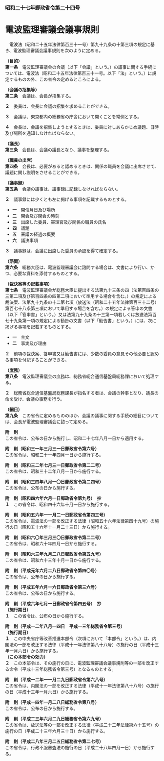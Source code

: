 ### 昭和二十七年郵政省令第二十四号  
# 電波監理審議会議事規則  
　電波法（昭和二十五年法律第百三十一号）第九十九条の十第三項の規定に基き、電波監理審議会議事規則を次のように定める。  
  
**（目的）**  
**第一条**　電波監理審議会の会議（以下「会議」という。）の議事に関する手続については、電波法（昭和二十五年法律第百三十一号。以下「法」という。）に規定するものの外、この省令の定めるところによる。  
  
**（会議の招集等）**  
**第二条**　会議は、会長が招集する。  
  
**２**　委員は、会長に会議の招集を求めることができる。  
  
**３**　会議は、東京都内の総務省の庁舎において開くことを常例とする。  
  
**４**　会長は、会議を招集しようとするときは、委員に対しあらかじめ議題、日時及び場所を通知しなければならない。  
  
**（議長）**  
**第三条**　会長は、会議の議長となり、議事を整理する。  
  
**（職員の出席）**  
**第四条**　会長は、必要があると認めるときは、関係の職員を会議に出席させて、議題に関し説明をさせることができる。  
  
**（議事録）**  
**第五条**　会議の議事は、議事録に記録しなければならない。  
  
**２**　議事録には少くとも左に掲げる事項を記載するものとする。  
* **一**　開催月日及び場所  
* **二**　開会及び閉会の時刻  
* **三**　出席した委員、審理官及び関係の職員の氏名  
* **四**　議題  
* **五**　審議の経過の概要  
* **六**　議決事項  
  
**３**　議事録は、会議に出席した委員の承認を得て確定する。  
  
**（諮問）**  
**第六条**　総務大臣は、電波監理審議会に諮問する場合は、文書により行い、かつ、必要な資料を添付するものとする。  
  
**（裁決案等の記載事項）**  
**第七条**　電波監理審議会が総務大臣に提出する法第九十三条の四（法第百四条の三第二項及び第百四条の四第二項において準用する場合を含む。）の規定による裁決案、法第九十九条の十二第七項（放送法（昭和二十五年法律第百三十二号）第百七十八条第三項において準用する場合を含む。）の規定による答申の文書（以下「答申書」という。）又は法第九十九条の十三第一項若しくは放送法第百七十九条第一項の規定による勧告の文書（以下「勧告書」という。）には、次に掲げる事項を記載するものとする。  
* **一**　主文  
* **二**　事実及び理由  
  
**２**　前項の裁決案、答申書又は勧告書には、少数の委員の意見その他必要と認める事項を付記することができる。  
  
**（庶務）**  
**第八条**　電波監理審議会の庶務は、総務省総合通信基盤局総務課において処理する。  
  
**２**　総務省総合通信基盤局総務課長が指名する者は、会議の幹事となり、議長の命を受け、会議の事務を行う。  
  
**（細目）**  
**第九条**　この省令に定めるもののほか、会議の議事に関する手続の細目については、会長が電波監理審議会に諮って定める。  
  
**附　則**  
この省令は、公布の日から施行し、昭和二十七年八月一日から適用する。  
  
**附　則（昭和三一年三月三一日郵政省令第六号）**  
この省令は、昭和三十一年四月一日から施行する。  
  
**附　則（昭和三二年七月三一日郵政省令第二二号）**  
この省令は、昭和三十二年八月一日から施行する。  
  
**附　則（昭和三四年八月一〇日郵政省令第二四号）**  
この省令は、公布の日から施行する。  
  
**附　則（昭和四六年六月一日郵政省令第九号）　抄**  
**１**　この省令は、昭和四十六年十月一日から施行する。  
  
**附　則（昭和五六年一一月二一日郵政省令第四三号）**  
この省令は、電波法の一部を改正する法律（昭和五十六年法律第四十九号）の施行の日（昭和五十六年十一月二十三日）から施行する。  
  
**附　則（昭和六〇年三月三〇日郵政省令第二二号）**  
この省令は、昭和六十年四月一日から施行する。  
  
**附　則（昭和六三年九月二八日郵政省令第五九号）**  
この省令は、昭和六十三年十月一日から施行する。  
  
**附　則（平成元年六月二八日郵政省令第四〇号）**  
この省令は、公布の日から施行する。  
  
**附　則（平成五年六月一六日郵政省令第三六号）**  
この省令は、公布の日から施行する。  
  
**附　則（平成六年七月一日郵政省令第四五号）　抄**  
**（施行期日）**  
**１**　この省令は、公布の日から施行する。  
  
**附　則（平成一二年八月一四日　平成一三年総務省令第三号）**  
**（施行期日）**  
**１**　この中央省庁等改革推進本部令（次項において「本部令」という。）は、内閣法の一部を改正する法律（平成十一年法律第八十八号）の施行の日（平成十三年一月六日）から施行する。  
**（この本部令の効力）**  
**２**　この本部令は、その施行の日に、電波監理審議会議事規則等の一部を改正する命令（平成十三年総務省令第三号）となるものとする。  
  
**附　則（平成一二年一一月二九日郵政省令第六八号）**  
この省令は、内閣法の一部を改正する法律（平成十一年法律第八十八号）の施行の日（平成十三年一月六日）から施行する。  
  
**附　則（平成一四年一月二八日総務省令第八号）**  
この省令は、公布の日から施行する。  
  
**附　則（平成二三年六月二九日総務省令第六九号）**  
この省令は、放送法等の一部を改正する法律（平成二十二年法律第六十五号）の施行の日（平成二十三年六月三十日）から施行する。  
  
**附　則（平成二八年三月二五日総務省令第二七号）**  
この省令は、行政不服審査法の施行の日（平成二十八年四月一日）から施行する。  
  
